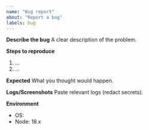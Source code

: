 ```yaml
---
name: "Bug report"
about: "Report a bug"
labels: bug
---
```


**Describe the bug**
A clear description of the problem.

**Steps to reproduce**
1. …
2. …

**Expected**
What you thought would happen.

**Logs/Screenshots**
Paste relevant logs (redact secrets).

**Environment**
- OS:
- Node: 18.x